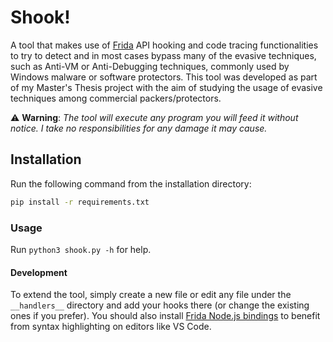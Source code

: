 # Shook!

A tool that makes use of [Frida](https://frida.re/) API hooking and code tracing functionalities to try to detect and in most cases bypass many of the evasive techniques, such as Anti-VM or Anti-Debugging techniques, commonly used by Windows malware or software protectors. This tool was developed as part of my Master's Thesis project with the aim of studying the usage of evasive techniques among commercial packers/protectors.

:warning: **Warning**: *The tool will execute any program you will feed it without notice. I take no responsibilities for any damage it may cause.*

## Installation

Run the following command from the installation directory:

```sh
pip install -r requirements.txt
```

### Usage

Run `python3 shook.py -h` for help.

#### Development

To extend the tool, simply create a new file or edit any file under the `__handlers__` directory and add your hooks there (or change the existing ones if you prefer). You should also install [Frida Node.js bindings](https://github.com/frida/frida-node) to benefit from syntax highlighting on editors like VS Code.
